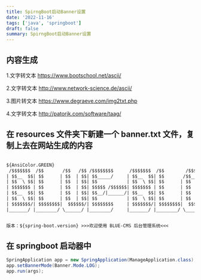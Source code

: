 ```yaml
---
title: SpirngBoot启动Banner设置
date: '2022-11-16'
tags: ['java', 'springboot']
draft: false
summary: SpirngBoot启动Banner设置
---
```


## 内容生成

1.文字转文本
https://www.bootschool.net/ascii/

2.文字转文本
http://www.network-science.de/ascii/

3.图片转文本
https://www.degraeve.com/img2txt.php

4.文字转文本
http://patorjk.com/software/taag/

## 在 resources 文件夹下新建一个 banner.txt 文件，复制上去在网站生成的内容

```txt

${AnsiColor.GREEN}
 /$$$$$$$  /$$       /$$   /$$ /$$$$$$$$      /$$$$$$$  /$$        /$$$$$$   /$$$$$$
| $$__  $$| $$      | $$  | $$| $$_____/     | $$__  $$| $$       /$$__  $$ /$$__  $$
| $$  \ $$| $$      | $$  | $$| $$           | $$  \ $$| $$      | $$  \ $$| $$  \__/
| $$$$$$$ | $$      | $$  | $$| $$$$$ /$$$$$$| $$$$$$$ | $$      | $$  | $$| $$ /$$$$
| $$__  $$| $$      | $$  | $$| $$__/|______/| $$__  $$| $$      | $$  | $$| $$|_  $$
| $$  \ $$| $$      | $$  | $$| $$           | $$  \ $$| $$      | $$  | $$| $$  \ $$
| $$$$$$$/| $$$$$$$$|  $$$$$$/| $$$$$$$$     | $$$$$$$/| $$$$$$$$|  $$$$$$/|  $$$$$$/
|_______/ |________/ \______/ |________/     |_______/ |________/ \______/  \______/


版本：${spring-boot.version} >>>欢迎使用 BLUE-CMS 后台管理系统<<<

```

## 在 springboot 启动器中

```java
SpringApplication app = new SpringApplication(ManageApplication.class);
app.setBannerMode(Banner.Mode.LOG);
app.run(args);
```
